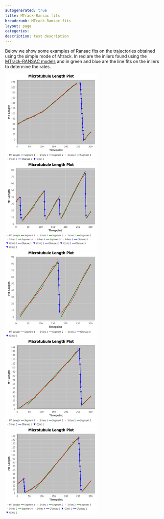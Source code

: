 ```yaml
---
autogenerated: true
title: MTrack-Ransac fits
breadcrumb: MTrack-Ransac fits
layout: page
categories: 
description: test description
---
```


Below we show some examples of Ransac fits on the trajectories obtained using the simple mode of Mtrack. In red are the inliers found using the [MTrack-RANSAC models](MTrack-RANSAC_models) and in green and blue are the line fits on the inliers to determine the rates.

<img src="/media/ExampleA.png" width="300"/> <img src="/media/ExampleB.png" width="300"/> <img src="/media/ExampleC.png" width="300"/> <img src="/media/ExampleD.png" width="300"/> <img src="/media/ExampleE.png" width="300"/>
